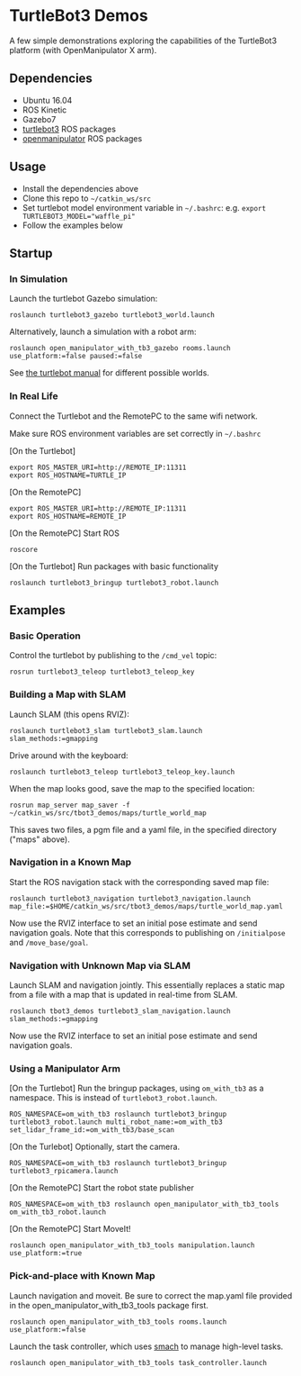 # TurtleBot3 Demos

A few simple demonstrations exploring the capabilities of the TurtleBot3 platform (with OpenManipulator X arm).

## Dependencies

- Ubuntu 16.04
- ROS Kinetic
- Gazebo7
- [turtlebot3](http://emanual.robotis.com/docs/en/platform/turtlebot3/pc_setup/#pc_setup) ROS packages
- [openmanipulator](http://emanual.robotis.com/docs/en/platform/openmanipulator_x/ros_setup/#install-ros-packages) ROS packages

## Usage

- Install the dependencies above
- Clone this repo to `~/catkin_ws/src`
- Set turtlebot model environment variable in `~/.bashrc`: e.g. `export TURTLEBOT3_MODEL="waffle_pi"`
- Follow the examples below

## Startup

### In Simulation

Launch the turtlebot Gazebo simulation:

`roslaunch turtlebot3_gazebo turtlebot3_world.launch`

Alternatively, launch a simulation with a robot arm:

`roslaunch open_manipulator_with_tb3_gazebo rooms.launch use_platform:=false paused:=false`

See [the turtlebot manual](http://emanual.robotis.com/docs/en/platform/turtlebot3/simulation/#turtlebot3-simulation-using-gazebo) for different possible worlds.

### In Real Life

Connect the Turtlebot and the RemotePC to the same wifi network. 

Make sure ROS environment variables are set correctly in `~/.bashrc`

[On the Turtlebot]
```
export ROS_MASTER_URI=http://REMOTE_IP:11311
export ROS_HOSTNAME=TURTLE_IP
```

[On the RemotePC]
```
export ROS_MASTER_URI=http://REMOTE_IP:11311
export ROS_HOSTNAME=REMOTE_IP
```

[On the RemotePC] Start ROS

`roscore`

[On the Turtlebot] Run packages with basic functionality

`roslaunch turtlebot3_bringup turtlebot3_robot.launch`

## Examples

### Basic Operation

Control the turtlebot by publishing to the `/cmd_vel` topic:

`rosrun turtlebot3_teleop turtlebot3_teleop_key`

### Building a Map with SLAM 

Launch SLAM (this opens RVIZ):

`roslaunch turtlebot3_slam turtlebot3_slam.launch slam_methods:=gmapping`

Drive around with the keyboard:

`roslaunch turtlebot3_teleop turtlebot3_teleop_key.launch`

When the map looks good, save the map to the specified location:

`rosrun map_server map_saver -f ~/catkin_ws/src/tbot3_demos/maps/turtle_world_map`

This saves two files, a pgm file and a yaml file, in the specified directory ("maps" above). 

### Navigation in a Known Map

Start the ROS navigation stack with the corresponding saved map file:

`roslaunch turtlebot3_navigation turtlebot3_navigation.launch map_file:=$HOME/catkin_ws/src/tbot3_demos/maps/turtle_world_map.yaml`

Now use the RVIZ interface to set an initial pose estimate and send navigation goals. Note that this corresponds to publishing on `/initialpose` and `/move_base/goal`.

### Navigation with Unknown Map via SLAM

Launch SLAM and navigation jointly. This essentially replaces a static map from a file with a map that
is updated in real-time from SLAM.

`roslaunch tbot3_demos turtlebot3_slam_navigation.launch slam_methods:=gmapping`

Now use the RVIZ interface to set an initial pose estimate and send navigation goals.

### Using a Manipulator Arm

[On the Turtlebot] Run the bringup packages, using `om_with_tb3` as a namespace. This is instead of `turtlebot3_robot.launch`.

`ROS_NAMESPACE=om_with_tb3 roslaunch turtlebot3_bringup turtlebot3_robot.launch multi_robot_name:=om_with_tb3 set_lidar_frame_id:=om_with_tb3/base_scan`

[On the Turlebot] Optionally, start the camera.

`ROS_NAMESPACE=om_with_tb3 roslaunch turtlebot3_bringup turtlebot3_rpicamera.launch`

[On the RemotePC] Start the robot state publisher

`ROS_NAMESPACE=om_with_tb3 roslaunch open_manipulator_with_tb3_tools om_with_tb3_robot.launch`

[On the RemotePC] Start MoveIt!

`roslaunch open_manipulator_with_tb3_tools manipulation.launch use_platform:=true`


### Pick-and-place with Known Map

Launch navigation and moveit. Be sure to correct the map.yaml file provided in the open_manipulator_with_tb3_tools package first. 

`roslaunch open_manipulator_with_tb3_tools rooms.launch use_platform:=false`

Launch the task controller, which uses [smach](http://wiki.ros.org/smach) to manage high-level tasks. 

`roslaunch open_manipulator_with_tb3_tools task_controller.launch`

